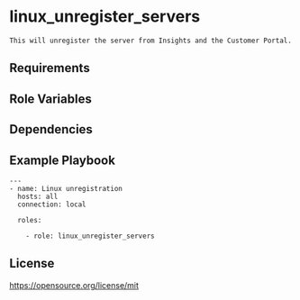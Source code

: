 linux_unregister_servers
=========
```
This will unregister the server from Insights and the Customer Portal.
```
Requirements
------------

Role Variables
--------------

Dependencies
------------

Example Playbook
----------------
```
---
- name: Linux unregistration
  hosts: all
  connection: local

  roles:

    - role: linux_unregister_servers
```
License
-------

https://opensource.org/license/mit
